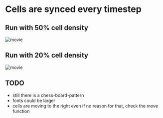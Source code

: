 # Cells are synced every timestep

## Run with 50% cell density

![movie](movie_close_sync3.gif)

## Run with 20% cell density

![movie](movie_close_sync4.gif)

## TODO

- still there is a chess-board-pattern
- fonts could be larger
- cells are moving to the right even if no reason for that, check the move function

